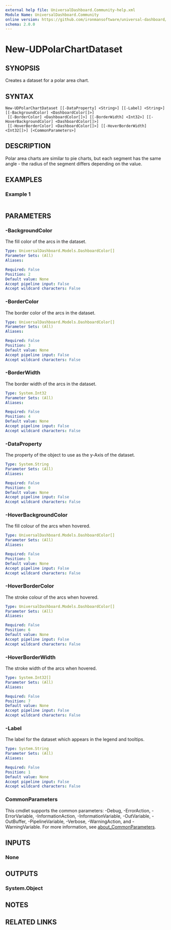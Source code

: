 ```yaml
---
external help file: UniversalDashboard.Community-help.xml
Module Name: UniversalDashboard.Community
online version: https://github.com/ironmansoftware/universal-dashboard/blob/master/src/UniversalDashboard/Help/New-UDLink.md
schema: 2.0.0
---
```


# New-UDPolarChartDataset

## SYNOPSIS
Creates a dataset for a polar area chart.

## SYNTAX

```
New-UDPolarChartDataset [[-DataProperty] <String>] [[-Label] <String>] [[-BackgroundColor] <DashboardColor[]>]
 [[-BorderColor] <DashboardColor[]>] [[-BorderWidth] <Int32>] [[-HoverBackgroundColor] <DashboardColor[]>]
 [[-HoverBorderColor] <DashboardColor[]>] [[-HoverBorderWidth] <Int32[]>] [<CommonParameters>]
```

## DESCRIPTION
Polar area charts are similar to pie charts, but each segment has the same angle - the radius of the segment differs depending on the value.

## EXAMPLES

### Example 1
```powershell

```



## PARAMETERS

### -BackgroundColor
The fill color of the arcs in the dataset.

```yaml
Type: UniversalDashboard.Models.DashboardColor[]
Parameter Sets: (All)
Aliases:

Required: False
Position: 2
Default value: None
Accept pipeline input: False
Accept wildcard characters: False
```

### -BorderColor
The border color of the arcs in the dataset.

```yaml
Type: UniversalDashboard.Models.DashboardColor[]
Parameter Sets: (All)
Aliases:

Required: False
Position: 3
Default value: None
Accept pipeline input: False
Accept wildcard characters: False
```

### -BorderWidth
The border width of the arcs in the dataset.

```yaml
Type: System.Int32
Parameter Sets: (All)
Aliases:

Required: False
Position: 4
Default value: None
Accept pipeline input: False
Accept wildcard characters: False
```

### -DataProperty
The property of the object to use as the y-Axis of the dataset.

```yaml
Type: System.String
Parameter Sets: (All)
Aliases:

Required: False
Position: 0
Default value: None
Accept pipeline input: False
Accept wildcard characters: False
```

### -HoverBackgroundColor
The fill colour of the arcs when hovered.

```yaml
Type: UniversalDashboard.Models.DashboardColor[]
Parameter Sets: (All)
Aliases:

Required: False
Position: 5
Default value: None
Accept pipeline input: False
Accept wildcard characters: False
```

### -HoverBorderColor
The stroke colour of the arcs when hovered.

```yaml
Type: UniversalDashboard.Models.DashboardColor[]
Parameter Sets: (All)
Aliases:

Required: False
Position: 6
Default value: None
Accept pipeline input: False
Accept wildcard characters: False
```

### -HoverBorderWidth
The stroke width of the arcs when hovered.

```yaml
Type: System.Int32[]
Parameter Sets: (All)
Aliases:

Required: False
Position: 7
Default value: None
Accept pipeline input: False
Accept wildcard characters: False
```

### -Label
The label for the dataset which appears in the legend and tooltips.

```yaml
Type: System.String
Parameter Sets: (All)
Aliases:

Required: False
Position: 1
Default value: None
Accept pipeline input: False
Accept wildcard characters: False
```

### CommonParameters
This cmdlet supports the common parameters: -Debug, -ErrorAction, -ErrorVariable, -InformationAction, -InformationVariable, -OutVariable, -OutBuffer, -PipelineVariable, -Verbose, -WarningAction, and -WarningVariable. For more information, see [about_CommonParameters](http://go.microsoft.com/fwlink/?LinkID=113216).

## INPUTS

### None
## OUTPUTS

### System.Object
## NOTES

## RELATED LINKS
